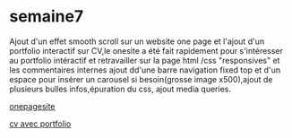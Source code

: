 # semaine7

Ajout d'un effet smooth scroll sur un website one page et l'ajout d'un portfolio interactif sur CV,le onesite a été fait  rapidement pour s'intéresser au portfolio intéractif et retravailler sur la page html /css "responsives" et les commentaires internes ajout dd'une barre navigation fixed top et d'un espace pour insérer un carousel si besoin(grosse image x500),ajout de plusieurs bulles infos,épuration du css, ajout media queries.

<a href="https://htmlpreview.github.io/?https://github.com/Monobaffe/semaine7/blob/master/website/website.html">onepagesite</a>

<a href="">cv avec portfolio</a>
